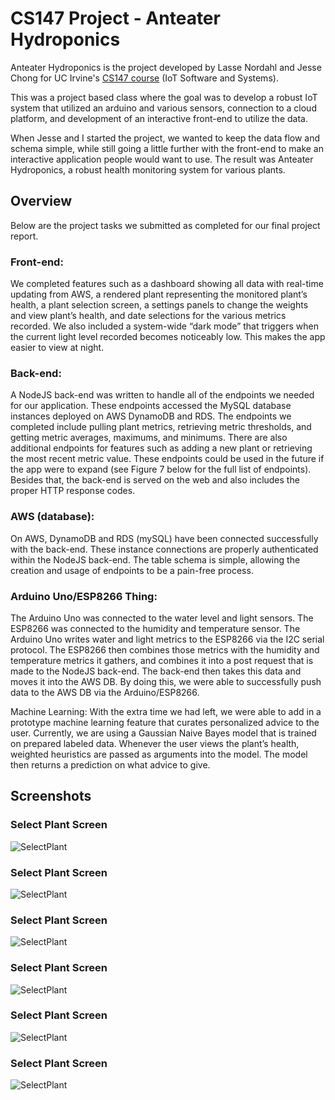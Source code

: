 # CS147 Project - Anteater Hydroponics

Anteater Hydroponics is the project developed by Lasse Nordahl and Jesse Chong for UC Irvine's [CS147 course](http://catalogue.uci.edu/allcourses/compsci/) (IoT Software and Systems).

This was a project based class where the goal was to develop a robust IoT system that utilized an arduino and various sensors, connection to a cloud platform, and development of an interactive front-end to utilize the data.

When Jesse and I started the project, we wanted to keep the data flow and schema simple, while still going a little further with the front-end to make an interactive application people would want to use. The result was Anteater Hydroponics, a robust health monitoring system for various plants.

## Overview

Below are the project tasks we submitted as completed for our final project report.

### Front-end:
We completed features such as a dashboard showing all data with real-time updating from AWS, a rendered plant representing the monitored plant’s health, a plant selection screen, a settings panels to change the weights and view plant’s health, and date selections for the various metrics recorded. We also included a system-wide “dark mode” that triggers when the current light level recorded becomes noticeably low. This makes the app easier to view at night. 

### Back-end:
A NodeJS back-end was written to handle all of the endpoints we needed for our application. These endpoints accessed the MySQL database instances deployed on AWS DynamoDB and RDS. The endpoints we completed include pulling plant metrics, retrieving metric thresholds, and getting metric averages, maximums, and minimums. There are also additional endpoints for features such as adding a new plant or retrieving the most recent metric value. These endpoints could be used in the future if the app were to expand (see Figure 7 below for the full list of endpoints). Besides that, the back-end is served on the web and also includes the proper HTTP response codes.

### AWS (database):
On AWS, DynamoDB and RDS (mySQL) have been connected successfully with the back-end. These instance connections are properly authenticated within the NodeJS back-end. The table schema is simple, allowing the creation and usage of endpoints to be a pain-free process.

### Arduino Uno/ESP8266 Thing:
The Arduino Uno was connected to the water level and light sensors. The ESP8266 was connected to the humidity and temperature sensor. The Arduino Uno writes water and light metrics to the ESP8266 via the I2C serial protocol. The ESP8266 then combines those metrics with the humidity and temperature metrics it gathers, and combines it into a post request that is made to the NodeJS back-end. The back-end then takes this data and moves it into the AWS DB. By doing this, we were able to successfully push data to the AWS DB via the Arduino/ESP8266.

Machine Learning:
With the extra time we had left, we were able to add in a prototype machine learning feature that curates personalized advice to the user. Currently, we are using a Gaussian Naive Bayes model that is trained on prepared labeled data. Whenever the user views the plant’s health, weighted heuristics are passed as arguments into the model. The model then returns a prediction on what advice to give.

## Screenshots

### Select Plant Screen
![SelectPlant](https://imgur.com/dJ96FPo)


### Select Plant Screen
![SelectPlant](https://imgur.com/dJ96FPo)


### Select Plant Screen
![SelectPlant](https://imgur.com/dJ96FPo)


### Select Plant Screen
![SelectPlant](https://imgur.com/dJ96FPo)


### Select Plant Screen
![SelectPlant](https://imgur.com/dJ96FPo)


### Select Plant Screen
![SelectPlant](https://imgur.com/dJ96FPo)